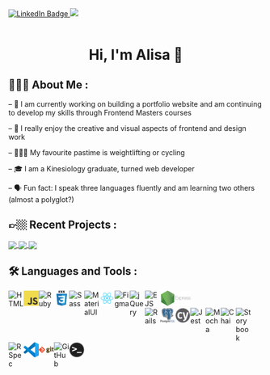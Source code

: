 <div id="header">
  <div id="badges">
    <a href="your-linkedin-URL">
      <img src="https://img.shields.io/badge/LinkedIn-blue?style=for-the-badge&logo=linkedin&logoColor=white" alt="LinkedIn Badge"/>
    </a>
    <a href="mailto:alisa.vorotyn@gmail.com">
      <img src="https://img.shields.io/badge/Gmail-D14836?style=for-the-badge&logo=gmail&logoColor=white"/>
    </a>
</div>
  <img src="https://komarev.com/ghpvc/?username=vorotyna&style=flat-square&color=blue" alt=""/>
</div>

<h1 align=center> Hi, I'm Alisa 👋  </h1>


## 👩🏻‍💻 About Me :
– 📍 I am currently working on building a portfolio website and am continuing to develop my skills through Frontend Masters courses

– 🎨 I really enjoy the creative and visual aspects of frontend and design work

– 🚴🏼‍♀️ My favourite pastime is weightlifting or cycling

– 🎓 I am a Kinesiology graduate, turned web developer

– 🗣 Fun fact: I speak three languages fluently and am learning two others (almost a polyglot?)

## 👉🏼 Recent Projects :
<a href="https://github.com/vorotyna/read-roster">
  <img align="center" src="https://github-readme-stats.vercel.app/api/pin/?username=vorotyna&repo=read-roster&title_color=ffffff&text_color=c9cacc&icon_color=FFD966&bg_color=1d1f20" />
</a>
<a href="https://github.com/vorotyna/sportami">
  <img align="center" src="https://github-readme-stats.vercel.app/api/pin/?username=vorotyna&repo=sportami&title_color=ffffff&text_color=c9cacc&icon_color=FFD966&bg_color=1d1f20" />
</a>
<a href="https://github.com/vorotyna/granny-on-the-go">
  <img align="center" src="https://github-readme-stats.vercel.app/api/pin/?username=vorotyna&repo=granny-on-the-go&title_color=ffffff&text_color=c9cacc&icon_color=FFD966&bg_color=1d1f21" />
</a>

## 🛠 Languages and Tools :

<img align="left" alt="HTML" width="30px" src="https://user-images.githubusercontent.com/25181517/192158954-f88b5814-d510-4564-b285-dff7d6400dad.png" />
<img align="left" alt="JavaScript" width="30px" src="https://raw.githubusercontent.com/github/explore/80688e429a7d4ef2fca1e82350fe8e3517d3494d/topics/javascript/javascript.png" />
<img align="left" alt="Ruby" width="30px" src="https://user-images.githubusercontent.com/25181517/192603745-7d34df9e-7756-4756-a539-6a61badf7a80.png" />
<img align="left" alt="CSS3" width="30px" src="https://raw.githubusercontent.com/github/explore/80688e429a7d4ef2fca1e82350fe8e3517d3494d/topics/css/css.png" />
<img align="left" alt="Sass" width="30px" src="https://user-images.githubusercontent.com/25181517/192158956-48192682-23d5-4bfc-9dfb-6511ade346bc.png" />
<img align="left" alt="MaterialUI" width="30px" src="https://user-images.githubusercontent.com/25181517/189716630-fe6c084c-6c66-43af-aa49-64c8aea4a5c2.png" />
<img align="left" alt="React" width="30px" src="https://raw.githubusercontent.com/github/explore/80688e429a7d4ef2fca1e82350fe8e3517d3494d/topics/react/react.png" />
<img align="left" alt="Figma" width="30px" src="https://user-images.githubusercontent.com/25181517/189715289-df3ee512-6eca-463f-a0f4-c10d94a06b2f.png" />
<img align="left" alt="jQuery" width="30px" src="[https://i.dlpng.com/static/png/7044160_preview.png](https://raw.githubusercontent.com/tandpfun/skill-icons/59059d9d1a2c092696dc66e00931cc1181a4ce1f/icons/JQuery.svg)" />
<img align="left" alt="EJS" width="30px" src="https://pbs.twimg.com/profile_images/833789473376854018/skScegH6_400x400.jpg" />
<img align="left" alt="Node.js" width="30px" src="https://raw.githubusercontent.com/github/explore/80688e429a7d4ef2fca1e82350fe8e3517d3494d/topics/nodejs/nodejs.png" />
<img align="left" alt="Express.js" width="30px" 
src="https://raw.githubusercontent.com/github/explore/80688e429a7d4ef2fca1e82350fe8e3517d3494d/topics/express/express.png" /> </br>
</br>
<img align="left" alt="Rails" width="30px" 
src="https://user-images.githubusercontent.com/25181517/192603748-3ac17112-3653-4257-80da-a57334b11411.png" />
<img align="left" alt="PostgreSQL" width="30px" src="https://raw.githubusercontent.com/devicons/devicon/master/icons/postgresql/postgresql-original-wordmark.svg" />
<img align="left" alt="Cypress" width="30px" src="https://raw.githubusercontent.com/jakinyang/jakinyang/main/resources/cypress.svg" />
<img align="left" alt="Jest" width="30px" src="https://www.vectorlogo.zone/logos/jestjsio/jestjsio-icon.svg" />
<img align="left" alt="Mocha" width="30px" src="https://www.vectorlogo.zone/logos/mochajs/mochajs-icon.svg" />
<img align="left" alt="Chai" width="30px" src="https://p7.hiclipart.com/preview/626/247/761/mocha-javascript-node-js-test-driven-development-assertion-chai-sheng.jpg" />
<img align="left" alt="Storybook" width="30px" src="https://icons.veryicon.com/png/o/business/vscode-program-item-icon/storybook.png" />
<img align="left" alt="RSpec" width="30px" src="https://cbabhusal.files.wordpress.com/2015/12/812ab30c5723956adcf8c1bbaf23e471143e1934.png" />
<img align="left" alt="Visual Studio Code" width="30px" src="https://raw.githubusercontent.com/github/explore/80688e429a7d4ef2fca1e82350fe8e3517d3494d/topics/visual-studio-code/visual-studio-code.png" />
<img align="left" alt="Git" width="30px" src="https://raw.githubusercontent.com/github/explore/80688e429a7d4ef2fca1e82350fe8e3517d3494d/topics/git/git.png" />
<img align="left" alt="GitHub" width="30px" src="https://www.vectorlogo.zone/logos/github/github-tile.svg" />
<img align="left" alt="Terminal" width="30px" src="https://raw.githubusercontent.com/github/explore/80688e429a7d4ef2fca1e82350fe8e3517d3494d/topics/terminal/terminal.png" />

